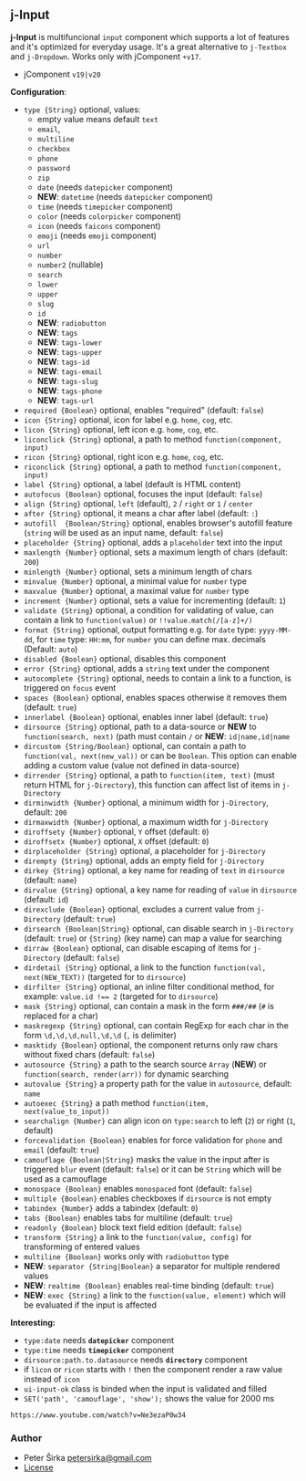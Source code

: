 ﻿## j-Input

__j-Input__ is multifuncional `input` component which supports a lot of features and it's optimized for everyday usage. It's a great alternative to `j-Textbox` and `j-Dropdown`. Works only with jComponent `+v17`.

- jComponent `v19|v20`

__Configuration__:

- `type {String}` optional, values:
	- empty value means default `text`
	- `email`,
	- `multiline`
	- `checkbox`
	- `phone`
	- `password`
	- `zip`
	- `date` (needs `datepicker` component)
	- __NEW__: `datetime` (needs `datepicker` component)
	- `time` (needs `timepicker` component)
	- `color` (needs `colorpicker` component)
	- `icon` (needs `faicons` component)
	- `emoji` (needs `emoji` component)
	- `url`
	- `number`
	- `number2` (nullable)
	- `search`
	- `lower`
	- `upper`
	- `slug`
	- `id`
	- __NEW__: `radiobutton`
	- __NEW__: `tags`
	- __NEW__: `tags-lower`
	- __NEW__: `tags-upper`
	- __NEW__: `tags-id`
	- __NEW__: `tags-email`
	- __NEW__: `tags-slug`
	- __NEW__: `tags-phone`
	- __NEW__: `tags-url`
- `required {Boolean}` optional, enables "required" (default: `false`)
- `icon {String}` optional, icon for label e.g. `home`, `cog`, etc.
- `licon {String}` optional, left icon e.g. `home`, `cog`, etc.
- `liconclick {String}` optional, a path to method `function(component, input)`
- `ricon {String}` optional, right icon e.g. `home`, `cog`, etc.
- `riconclick {String}` optional, a path to method `function(component, input)`
- `label {String}` optional, a label (default is HTML content)
- `autofocus {Boolean}` optional, focuses the input (default: `false`)
- `align {String}` optional, `left` (default), `2` / `right` or `1` / `center`
- `after {String}` optional, it means a char after label (default: `:`)
- `autofill  {Boolean/String}` optional, enables browser's autofill feature (`string` will be used as an input name, default: `false`)
- `placeholder {String}` optional, adds a `placeholder` text into the input
- `maxlength {Number}` optional, sets a maximum length of chars (default: `200`)
- `minlength {Number}` optional, sets a minimum length of chars
- `minvalue {Number}` optional, a minimal value for `number` type
- `maxvalue {Number}` optional, a maximal value for `number` type
- `increment {Number}` optional, sets a value for incrementing (default: `1`)
- `validate {String}` optional, a condition for validating of value, can contain a link to `function(value)` or `!!value.match(/[a-z]+/)`
- `format {String}` optional, output formatting e.g. for `date` type: `yyyy-MM-dd`, for `time` type: `HH:mm`, for `number` you can define max. decimals (Default: `auto`)
- `disabled {Boolean}` optional, disables this component
- `error {String}` optional, adds a `string` text under the component
- `autocomplete {String}` optional, needs to contain a link to a function, is triggered on `focus` event
- `spaces {Boolean}` optional, enables spaces otherwise it removes them (default: `true`)
- `innerlabel {Boolean}` optional, enables inner label (default: `true`)
- `dirsource {String}` optional, path to a data-source or __NEW__ to `function(search, next)` (path must contain `/` or __NEW__: `id|name,id|name`
- `dircustom {String/Boolean}` optional, can contain a path to `function(val, next(new_val))` or can be `Boolean`. This option can enable adding a custom value (value not defined in data-source)
- `dirrender {String}` optional, a path to `function(item, text)` (must return HTML for `j-Directory`), this function can affect list of items in `j-Directory`
- `dirminwidth {Number}` optional, a minimum width for `j-Directory`, default: `200`
- `dirmaxwidth {Number}` optional, a maximum width for `j-Directory`
- `diroffsety {Number}` optional, `Y` offset (default: `0`)
- `diroffsetx {Number}` optional, `X` offset (default: `0`)
- `dirplaceholder {String}` optional, a placeholder for `j-Directory`
- `dirempty {String}` optional, adds an empty field for `j-Directory`
- `dirkey {String}` optional, a key name for reading of `text` in `dirsource` (default: `name`)
- `dirvalue {String}` optional, a key name for reading of `value` in `dirsource` (default: `id`)
- `direxclude {Boolean}` optional, excludes a current value from `j-Directory` (default: `true`)
- `dirsearch {Boolean|String}` optional, can disable search in `j-Directory` (default: `true`) or `{String}` (key name) can map a value for searching
- `dirraw {Boolean}` optional, can disable escaping of items for `j-Directory` (default: `false`)
- `dirdetail {String}` optional, a link to the function `function(val, next(NEW_TEXT))` (targeted for to `dirsource`)
- `dirfilter {String}` optional, an inline filter conditional method, for example: `value.id !== 2` (targeted for to `dirsource`)
- `mask {String}` optional, can contain a mask in the form `###/##` (`#` is replaced for a char)
- `maskregexp {String}` optional, can contain RegExp for each char in the form `\d,\d,\d,null,\d,\d` (`,` is delimiter)
- `masktidy {Boolean}` optional, the component returns only raw chars without fixed chars (default: `false`)
- `autosource {String}` a path to the search source `Array` (__NEW__) or `function(search, render(arr))` for dynamic searching
- `autovalue {String}` a property path for the value in `autosource`, default: `name`
- `autoexec {String}` a path method `function(item, next(value_to_input))`
- `searchalign {Number}` can align icon on `type:search` to left (`2`) or right (`1`, default)
- `forcevalidation {Boolean}` enables for force validation for `phone` and `email` (default: `true`)
- `camouflage {Boolean|String}` masks the value in the input after is triggered `blur` event (default: `false`) or it can be `String` which will be used as a camouflage
- `monospace {Boolean}` enables `monospaced` font (default: `false`)
- `multiple {Boolean}` enables checkboxes if `dirsource` is not empty
- `tabindex {Number}` adds a tabindex (default: `0`)
- `tabs {Boolean}` enables tabs for multiline (default: `true`)
- `readonly {Boolean}` block text field edition (default: `false`)
- `transform {String}` a link to the `function(value, config)` for transforming of entered values
- `multiline {Boolean}` works only with `radiobutton` type
- __NEW__: `separator {String|Boolean}` a separator for multiple rendered values
- __NEW__: `realtime {Boolean}` enables real-time binding (default: `true`)
- __NEW__: `exec {String}` a link to the `function(value, element)` which will be evaluated if the input is affected

__Interesting:__

- `type:date` needs __`datepicker`__ component
- `type:time` needs __`timepicker`__ component
- `dirsource:path.to.datasource` needs __`directory`__ component
- if `licon` or `ricon` starts with `!` then the component render a raw value instead of `icon`
- `ui-input-ok` class is binded when the input is validated and filled
- `SET('path', 'camouflage', 'show');` shows the value for 2000 ms

```video
https://www.youtube.com/watch?v=Ne3ezaP0w34
```

### Author

- Peter Širka <petersirka@gmail.com>
- [License](https://www.totaljs.com/license/)
